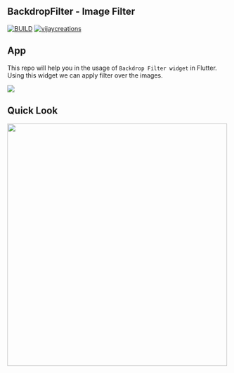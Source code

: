 ## BackdropFilter - Image Filter
[![BUILD](https://img.shields.io/badge/Build-passing-<COLOR>.svg)](https://github.com/vijayinyoutube/portfolioapp) [![vijaycreations](https://img.shields.io/website-up-vijaycreations-green-red/http/cv.lbesson.qc.to.svg)](https://www.youtube.com/channel/UCBC_Z7jla1GSITcqLKAtPxQ)




## App

This repo will help you in the usage of `Backdrop Filter widget` in Flutter. Using this widget we can apply filter over the images.

<img src="https://user-images.githubusercontent.com/58719230/89027623-6e4f0580-d348-11ea-94d1-d596469d215d.png">

## Quick Look

<img src="https://user-images.githubusercontent.com/58719230/89037031-72385300-d35b-11ea-996b-9be7a4bc0995.png" width="500" height="550">
